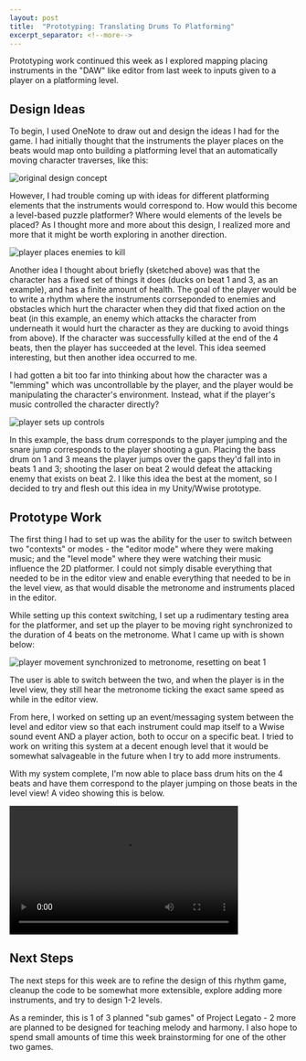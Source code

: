 ```yaml
---
layout: post
title:  "Prototyping: Translating Drums To Platforming"
excerpt_separator: <!--more-->
---
```


Prototyping work continued this week as I explored mapping placing instruments in the "DAW" like editor from last week to inputs given to a player on a platforming level.

<!--more-->


## Design Ideas

To begin, I used OneNote to draw out and design the ideas I had for the game. I had initially thought that the instruments the player places on the beats would map onto building a platforming level that an automatically moving character traverses, like this:

![original design concept](/assets/images/2019-10-02-original-idea.png)

However, I had trouble coming up with ideas for different platforming elements that the instruments would correspond to. How would this become a level-based puzzle platformer? Where would elements of the levels be placed? As I thought more and more about this design, I realized more and more that it might be worth exploring in another direction.

![player places enemies to kill](/assets/images/2019-10-02-killer-idea.png)

Another idea I thought about briefly (sketched above) was that the character has a fixed set of things it does (ducks on beat 1 and 3, as an example), and has a finite amount of health. The goal of the player would be to write a rhythm where the instruments corrseponded to enemies and obstacles which hurt the character when they did that fixed action on the beat (in this example, an enemy which attacks the character from underneath it would hurt the character as they are ducking to avoid things from above). If the character was successfully killed at the end of the 4 beats, then the player has succeeded at the level. This idea seemed interesting, but then another idea occurred to me.

I had gotten a bit too far into thinking about how the character was a "lemming" which was uncontrollable by the player, and the player would be manipulating the character's environment. Instead, what if the player's music controlled the character directly?

![player sets up controls](/assets/images/2019-10-02-iterated-idea.png)

In this example, the bass drum corresponds to the player jumping and the snare jump corresponds to the player shooting a gun. Placing the bass drum on 1 and 3 means the player jumps over the gaps they'd fall into in beats 1 and 3; shooting the laser on beat 2 would defeat the attacking enemy that exists on beat 2. I like this idea the best at the moment, so I decided to try and flesh out this idea in my Unity/Wwise prototype.



## Prototype Work

The first thing I had to set up was the ability for the user to switch between two "contexts" or modes - the "editor mode" where they were making music; and the "level mode" where they were watching their music influence the 2D platformer. I could not simply disable everything that needed to be in the editor view and enable everything that needed to be in the level view, as that would disable the metronome and instruments placed in the editor.

While setting up this context switching, I set up a rudimentary testing area for the platformer, and set up the player to be moving right synchronized to the duration of 4 beats on the metronome. What I came up with is shown below:


![player movement synchronized to metronome, resetting on beat 1](/assets/images/2019-10-02-player-mvmt-sync.gif)

The user is able to switch between the two, and when the player is in the level view, they still hear the metronome ticking the exact same speed as while in the editor view.

From here, I worked on setting up an event/messaging system between the level and editor view so that each instrument could map itself to a Wwise sound event AND a player action, both to occur on a specific beat. I tried to work on writing this system at a decent enough level that it would be somewhat salvageable in the future when I try to add more instruments.

With my system complete, I'm now able to place bass drum hits on the 4 beats and have them correspond to the player jumping on those beats in the level view! A video showing this is below.


<video width="400" height="225" src="/assets/videos/2019-10-02-beats-and-jumps.mp4" type="video/mp4"></video>


## Next Steps

The next steps for this week are to refine the design of this rhythm game, cleanup the code to be somewhat more extensible, explore adding more instruments, and try to design 1-2 levels.

As a reminder, this is 1 of 3 planned "sub games" of Project Legato - 2 more are planned to be designed for teaching melody and harmony. I also hope to spend small amounts of time this week brainstorming for one of the other two games.